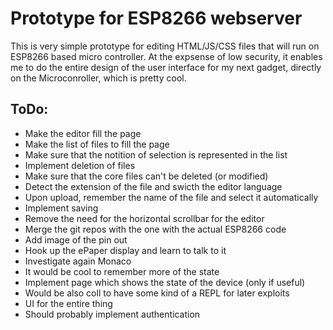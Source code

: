 # Prototype for ESP8266 webserver

This is very simple prototype for editing HTML/JS/CSS files that will run on ESP8266 based micro controller. At the expsense of low security, it enables me to do the entire design of the user interface for my next gadget, directly on the Microconroller, which is pretty cool.

## ToDo:
* Make the editor fill the page
* Make the list of files to fill the page
* Make sure that the notition of selection is represented in the list
* Implement deletion of files
* Make sure that the core files can't be deleted (or modified)
* Detect the extension of the file and swicth the editor language
* Upon upload, remember the name of the file and select it automatically
* Implement saving
* Remove the need for the horizontal scrollbar for the editor
* Merge the git repos with the one with the actual ESP8266 code
* Add image of the pin out
* Hook up the ePaper display and learn to talk to it
* Investigate again Monaco
* It would be cool to remember more of the state
* Implement page which shows the state of the device (only if useful)
* Would be also coll to have some kind of a REPL for later exploits
* UI for the entire thing
* Should probably implement authentication



